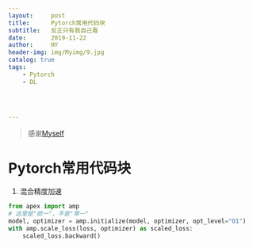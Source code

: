 ```yaml
---
layout:     post
title:      Pytorch常用代码块
subtitle:   反正只有我自己看
date:       2019-11-22
author:     HY
header-img: img/Myimg/9.jpg
catalog: true
tags:
    - Pytorch
	- DL




---
```


> 感谢[Myself](https://difftime.github.io/)



# Pytorch常用代码块

1. 混合精度加速

```python
from apex import amp
# 这里是"欧一"，不是"零一"
model, optimizer = amp.initialize(model, optimizer, opt_level="O1") 
with amp.scale_loss(loss, optimizer) as scaled_loss:
    scaled_loss.backward()

```

